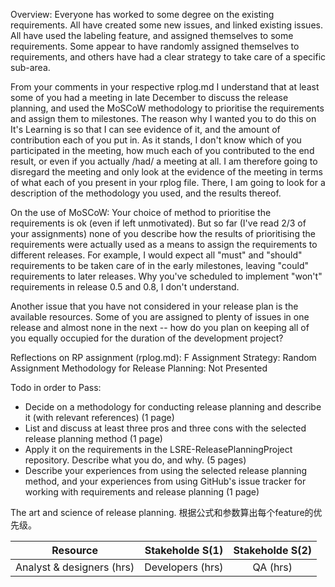 Overview: Everyone has worked to some degree on the existing requirements. All have created some new issues, and linked existing issues. All have used the labeling feature, and assigned themselves to some requirements. Some appear to have randomly assigned themselves to requirements, and others have had a clear strategy to take care of a specific sub-area.

From your comments in your respective rplog.md I understand that at least some of you had a meeting in late December to discuss the release planning, and used the MoSCoW methodology to prioritise the requirements and assign them to milestones. The reason why I wanted you to do this on It's Learning is so that I can see evidence of it, and the amount of contribution each of you put in. As it stands, I don't know which of you participated in the meeting, how much each of you contributed to the end result, or even if you actually /had/ a meeting at all. I am therefore going to disregard the meeting and only look at the evidence of the meeting in terms of what each of you present in your rplog file. There, I am going to look for a description of the methodology you used, and the results thereof.

On the use of MoSCoW: Your choice of method to prioritise the requirements is ok (even if left unmotivated). But so far (I've read 2/3 of your assignments) none of you describe how the results of prioritising the requirements were actually used as a means to assign the requirements to different releases. For example, I would expect all "must" and "should" requirements to be taken care of in the early milestones, leaving "could" requirements to later releases. Why you've scheduled to implement "won't" requirements in release 0.5 and 0.8, I don't understand.

Another issue that you have not considered in your release plan is the available resources. Some of you are assigned to plenty of issues in one release and almost none in the next -- how do you plan on keeping all of you equally occupied for the duration of the development project?

Reflections on RP assignment (rplog.md): F
Assignment Strategy: Random Assignment
Methodology for Release Planning: Not Presented


Todo in order to Pass:
- Decide on a methodology for conducting release planning and describe it (with relevant references) (1 page)
- List and discuss at least three pros and three cons with the selected release planning method (1 page)
- Apply it on the requirements in the LSRE-ReleasePlanningProject repository. Describe what you do, and why. (5 pages)
- Describe your experiences from using the selected release planning method, and your experiences from using GitHub's issue tracker for working with requirements and release planning (1 page)


The art and science of release planning.
根据公式和参数算出每个feature的优先级。


| Resource | Stakeholde S(1) | Stakeholde S(2) |
| :------: | :-------------: | :-------------: |
|Analyst & designers (hrs) | Developers (hrs)  | QA (hrs)|Budget (US$  in thousands |
